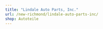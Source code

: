 ```yaml
---
title: "Lindale Auto Parts, Inc."
url: /new-richmond/lindale-auto-parts-inc/
shop: Autoteile
---
```

